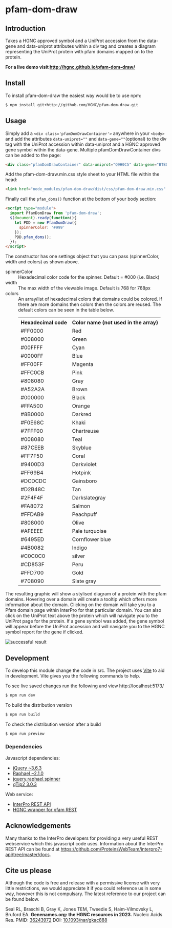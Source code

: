 # pfam-dom-draw

## Introduction
Takes a HGNC approved symbol and a UniProt accession from the data-gene and data-uniprot attributes within a div tag and creates a diagram representing the UniProt protein with pfam domains mapped on to the protein.

**For a live demo visit http://hgnc.github.io/pfam-dom-draw/**

## Install
To install pfam-dom-draw the easiest way would be to use npm:
```sh
$ npm install git+http://github.com/HGNC/pfam-dom-draw.git
```

## Usage
Simply add a `<div class='pfamDomDrawContainer'>` anywhere in your `<body>` and add the attributes `data-uniprot=""` and `data-gene=""`(optional) to the div tag with the UniProt accession within data-uniprot and a HGNC approved gene symbol within the data-gene. Multiple pfamDomDrawContainer divs can be added to the page:
```html
<div class="pfamDomDrawContainer" data-uniprot="Q9H0C5" data-gene="BTBD1"></div>
```

Add the pfam-dom-draw.min.css style sheet to your HTML file within the head:
```html
<link href="node_modules/pfam-dom-draw/dist/css/pfam-dom-draw.min.css" rel="stylesheet"/>
```

Finally call the `pfam_doms()` function at the bottom of your body section:
```html
<script type="module">
  import PfamDomDraw from 'pfam-dom-draw';
  $(document).ready(function(){
    let PDD = new PfamDomDraw({
      spinnerColor: '#999'
    });
    PDD.pfam_doms();
  });
</script>
```
The constructor has one settings object that you can pass (spinnerColor, width and colors) as shown above.
<dl>
  <dt>spinnerColor</dt>
  <dd>Hexadecimal color code for the spinner. Default = #000 (i.e. Black)</dd>
  <dt>width</dt>
  <dd>The max width of the viewable image. Default is 768 for 768px</dd>
  <dt>colors</dt>
  <dd>
    An array/list of hexadecimal colors that domains could be colored. If there are more domains then colors then the colors are reused. The default colors can be seen in the table below.
    <table>
      <tr><th>Hexadecimal code</th><th>Color name (not used in the array)</th></tr>
      <tr><td>#FF0000</td><td>Red</td></tr>
      <tr><td>#008000</td><td>Green</td></tr>
      <tr><td>#00FFFF</td><td>Cyan</td></tr>
      <tr><td>#0000FF</td><td>Blue</td></tr>
      <tr><td>#FF00FF</td><td>Magenta</td></tr>
      <tr><td>#FFC0CB</td><td>Pink</td></tr>
      <tr><td>#808080</td><td>Gray</td></tr>
      <tr><td>#A52A2A</td><td>Brown</td></tr>
      <tr><td>#000000</td><td>Black</td></tr>
      <tr><td>#FFA500</td><td>Orange</td></tr>
      <tr><td>#8B0000</td><td>Darkred</td></tr>
      <tr><td>#F0E68C</td><td>Khaki</td></tr>
      <tr><td>#7FFF00</td><td>Chartreuse</td></tr>
      <tr><td>#008080</td><td>Teal</td></tr>
      <tr><td>#87CEEB</td><td>Skyblue</td></tr>
      <tr><td>#FF7F50</td><td>Coral</td></tr>
      <tr><td>#9400D3</td><td>Darkviolet</td></tr>
      <tr><td>#FF69B4</td><td>Hotpink</td></tr>
      <tr><td>#DCDCDC</td><td>Gainsboro</td></tr>
      <tr><td>#D2B48C</td><td>Tan</td></tr>
      <tr><td>#2F4F4F</td><td>Darkslategray</td></tr>
      <tr><td>#FA8072</td><td>Salmon</td></tr>
      <tr><td>#FFDAB9</td><td>Peachpuff</td></tr>
      <tr><td>#808000</td><td>Olive</td></tr>
      <tr><td>#AFEEEE</td><td>Pale turquoise</td></tr>
      <tr><td>#6495ED</td><td>Cornflower blue</td></tr>
      <tr><td>#4B0082</td><td>Indigo</td></tr>
      <tr><td>#C0C0C0</td><td>silver</td></tr>
      <tr><td>#CD853F</td><td>Peru</td></tr>
      <tr><td>#FFD700</td><td>Gold</td></tr>
      <tr><td>#708090</td><td>Slate gray</td></tr>
    </table>
  </dd>
</dl>

The resulting graphic will show a stylised diagram of a protein with the pfam domains. Hovering over a domain will create a tooltip which offers more information about the domain. Clicking on the domain will take you to a Pfam domain page within InterPro for that particular domain. You can also click on the UniProt text above the protein which will navigate you to the UniProt page for the protein. If a gene symbol was added, the gene symbol will appear before the UniProt accession and will navigate you to the HGNC symbol report for the gene if clicked.

![successful result](https://user-images.githubusercontent.com/9589542/213166573-c16ffcee-6e1f-4e36-ad4c-16ee4b497824.png)

## Development
To develop this module change the code in src. The project uses [Vite](https://vitejs.dev/) to aid in development. Vite gives you the following commands to help.

To see live saved changes run the following and view http://localhost:5173/
```sh
$ npm run dev
```

To build the distribution version
```sh
$ npm run build
```

To check the distribution version after a build
```sh
$ npm run preview
```

### Dependencies
Javascript dependencies:
- [jQuery ~3.6.3](https://code.jquery.com/jquery-3.6.3.min.js)
- [Raphael ~2.1.0](https://cdnjs.cloudflare.com/ajax/libs/raphael/2.1.0/raphael-min.js)
- [jquery.raphael.spinner](https://github.com/HGNC/jquery.raphael.spinner)
- [qTip2 3.0.3](https://cdnjs.cloudflare.com/ajax/libs/qtip2/3.0.3/jquery.qtip.min.js)

Web service:
- [InterPro REST API](https://github.com/ProteinsWebTeam/interpro7-api/tree/master/docs)
- [HGNC wrapper for pfam REST](https://www.genenames.org/cgi-bin/protein/pfam-domains?up=P60709)

## Acknowledgements
Many thanks to the InterPro developers for providing a very useful REST webservice which this javascript code uses.
Information about the InterPro REST API can be found at https://github.com/ProteinsWebTeam/interpro7-api/tree/master/docs.

## Cite us please
Although the code is free and release with a permissive license with very little
restrictions, we would appreciate it if you could reference us in some way, however
this is not compulsary. The latest reference to our project can be found below.

Seal RL, Braschi B, Gray K, Jones TEM, Tweedie S, Haim-Vilmovsky L, Bruford EA.
**Genenames.org: the HGNC resources in 2023.** Nucleic Acids Res.
PMID: [36243972](https://www.ncbi.nlm.nih.gov/pubmed/36243972)
DOI: [10.1093/nar/gkac888](https://doi.org/10.1093/nar/gkac888">10.1093/nar/gkac888)
